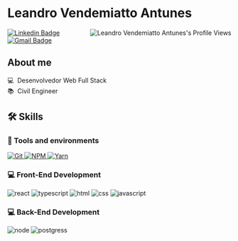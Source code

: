 # Leandro Vendemiatto Antunes

<img align="right" src="https://komarev.com/ghpvc/?username=antuneslv" alt="Leandro Vendemiatto Antunes's Profile Views" />

[![Linkedin Badge](https://img.shields.io/badge/LinkedIn-LeandroAntunes-blue?style=flat-square&logo=Linkedin&logoColor=white&link=https://www.linkedin.com/in/leandro-vendemiatto-antunes/)](https://www.linkedin.com/in/leandro-vendemiatto-antunes/) 
[![Gmail Badge](https://img.shields.io/badge/-antuneslv@hotmail.com-0078D4?style=flat-square&logo=microsoft-outlook&logoColor=white&link=mailto:antuneslv@hotmail.com)](mailto:antuneslv@hotmail.com)

<!--![Leandro Vendemiatto Antunes's github stats](https://github-readme-stats.vercel.app/api?username=antuneslv&show_icons=true&theme=tokyonight)-->

## About me

💻 &nbsp;Desenvolvedor Web Full Stack  
📚 &nbsp;Civil Engineer

## 🛠️ Skills

### :wrench: Tools and environments

<!-- GIT -->
<a href="#">
      <img alt="Git" src="https://img.shields.io/badge/Git-F05032.svg?style=for-the-badge&logo=git&logoColor=white" />
</a>
<!-- NPM -->
<a href="#">
      <img alt="NPM" src="https://img.shields.io/badge/NPM-CB3837.svg?style=for-the-badge&logo=npm&logoColor=white" />
</a>
<!-- YARN -->
<a href="#">
      <img alt="Yarn" src="https://img.shields.io/badge/Yarn-2C8EBB.svg?style=for-the-badge&logo=yarn&logoColor=white" />
</a>

### :computer: Front-End Development

![react](https://img.shields.io/badge/React-20232A?style=for-the-badge&logo=react&logoColor=61DAFB)
![typescript](https://img.shields.io/badge/TypeScript-3178C6?style=for-the-badge&logo=typescript&logoColor=white)
![html](https://img.shields.io/badge/HTML5-E34F26?style=for-the-badge&logo=html5&logoColor=white)
![css](https://img.shields.io/badge/CSS3-1572B6?style=for-the-badge&logo=css3&logoColor=white)
![javascript](https://img.shields.io/badge/JavaScript-F7DF1E?style=for-the-badge&logo=javascript&logoColor=black)


### :computer: Back-End Development

![node](https://img.shields.io/badge/Node.js-43853D?style=for-the-badge&logo=node.js&logoColor=white)
![postgress](https://img.shields.io/badge/PostgreSQL-316192?style=for-the-badge&logo=postgresql&logoColor=white)
